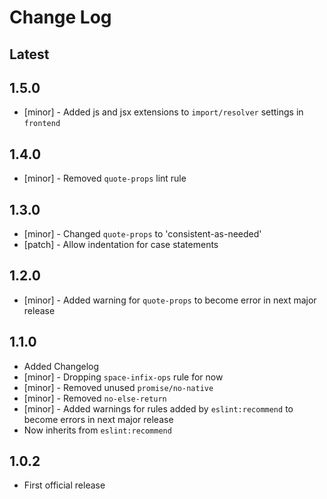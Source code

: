 # Change Log

## Latest

## 1.5.0

* [minor] - Added js and jsx extensions to `import/resolver` settings in `frontend`

## 1.4.0

* [minor] - Removed `quote-props` lint rule

## 1.3.0

* [minor] - Changed `quote-props` to 'consistent-as-needed'
* [patch] - Allow indentation for case statements

## 1.2.0

* [minor] - Added warning for `quote-props` to become error in next major release

## 1.1.0

* Added Changelog
* [minor] - Dropping `space-infix-ops` rule for now
* [minor] - Removed unused `promise/no-native`
* [minor] - Removed `no-else-return`
* [minor] - Added warnings for rules added by `eslint:recommend` to become errors in next major release
* Now inherits from `eslint:recommend`

## 1.0.2

* First official release
